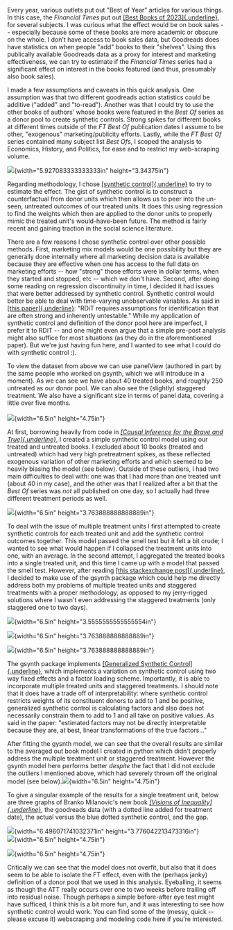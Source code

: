 Every year, various outlets put out \"Best of Year\" articles for
various things. In this case, the *Financial Times* put out [[Best Books
of 2023]{.underline}](https://www.ft.com/booksof2023), for several
subjects. I was curious what the effect would be on book sales --
especially because some of these books are more academic or obscure on
the whole. I don\'t have access to book sales data, but Goodreads does
have statistics on when people \"add\" books to their \"shelves\". Using
this publically available Goodreads data as a proxy for interest and
marketing effectiveness, we can try to estimate if the *Financial Times*
series had a significant effect on interest in the books featured (and
thus, presumably also book sales).

I made a few assumptions and caveats in this quick analysis. One
assumption was that two different goodreads action statistics could be
additive (\"added\" and \"to-read\"). Another was that I could try to
use the other books of authors\' whose books were featured in the *Best
Of* series as a donor pool to create synthetic controls. Strong spikes
for different books at different times outside of the *FT Best Of*
publication dates I assume to be other, \"exogenous\"
marketing/publicity efforts. Lastly, while the *FT Best Of* series
contained many subject list *Best Of*s, I scoped the analysis to
Economics, History, and Politics, for ease and to restrict my
web-scraping volume.

![](./myMediaFolder/media/image1.png){width="5.927083333333333in"
height="3.34375in"}

Regarding methodology, I chose [[synthetic
control]{.underline}](https://en.wikipedia.org/wiki/Synthetic_control_method)
to try to estimate the effect. The gist of synthetic control is to
construct a counterfactual from donor units which then allows us to peer
into the un-seen, untreated outcomes of our treated units. It does this
using regression to find the weights which then are applied to the donor
units to properly mimic the treated unit\'s would-have-been future. The
method is fairly recent and gaining traction in the social science
literature.

There are a few reasons I chose synthetic control over other possible
methods. First, marketing mix models would be one possibility but they
are generally done internally where all marketing decision data is
available because they are effective when one has access to the full
data on marketing efforts -- how \"strong\" those efforts were in dollar
terms, when they started and stopped, etc -- which we don\'t have.
Second, after doing some reading on regression discontinuity in time, I
decided it had issues that were better addressed by synthetic control.
Synthetic control would better be able to deal with time-varying
unobservable variables. As said in [[this
paper]{.underline}](https://www.nber.org/system/files/working_papers/w23602/w23602.pdf):
\"RDiT requires assumptions for identification that are often strong and
inherently untestable.\" While my application of synthetic control and
definition of the donor pool here are imperfect, I prefer it to RDiT --
and one might even argue that a simple pre-post analysis might also
suffice for most situations (as they do in the aforementioned paper).
But we\'re just having fun here, and I wanted to see what I could do
with synthetic control :).

To view the dataset from above we can use panelView (authored in part by
the same people who worked on gsynth, which we will introduce in a
moment). As we can see we have about 40 treated books, and roughly 250
untreated as our donor pool. We can also see the (slightly) staggered
treatment. We also have a significant size in terms of panel data,
covering a little over five months.\
\
![](./myMediaFolder/media/image3.png){width="6.5in" height="4.75in"}

At first, borrowing heavily from code in [*[Causal Inference for the
Brave and
True]{.underline}*](https://matheusfacure.github.io/python-causality-handbook/15-Synthetic-Control.html),
I created a simple synthetic control model using our treated and
untreated books. I excluded about 10 books (treated and untreated) which
had very high pretreatment spikes, as these reflected exogenous
variation of other marketing efforts and which seemed to be heavily
biasing the model (see below). Outside of these outliers, I had two main
difficulties to deal with: one was that I had more than one treated unit
(about 40 in my case), and the other was that I realized after a bit
that the *Best Of* series was *not* all published on one day, so I
actually had three different treatment periods as well.

![](./myMediaFolder/media/image8.png){width="6.5in"
height="3.763888888888889in"}

To deal with the issue of multiple treatment units I first attempted to
create synthetic controls for each treated unit and add the synthetic
control outcomes together. This model passed the smell test but it felt
a bit crude; I wanted to see what would happen if I collapsed the
treatment units into one, with an average. In the second attempt, I
aggregated the treated books into a single treated unit, and this time I
came up with a model that passed the smell test. However, after reading
[[this stackexchange
post]{.underline}](https://stats.stackexchange.com/questions/616939/synthetic-control-method-based-on-several-treated-units),
I decided to make use of the gsynth package which could help me directly
address both my problems of multiple treated units and staggered
treatments with a proper methodology, as opposed to my jerry-rigged
solutions where I wasn\'t even addressing the staggered treatments (only
staggered one to two days).

![](./myMediaFolder/media/image9.png){width="6.5in"
height="3.5555555555555554in"}

![](./myMediaFolder/media/image5.png){width="6.5in"
height="3.763888888888889in"}

![](./myMediaFolder/media/image10.png){width="6.5in"
height="3.763888888888889in"}

The gsynth package implements [[Generalized Synthetic
Control]{.underline}](https://www.cambridge.org/core/journals/political-analysis/article/generalized-synthetic-control-method-causal-inference-with-interactive-fixed-effects-models/B63A8BD7C239DD4141C67DA10CD0E4F3),
which implements a variation on synthetic control using two way fixed
effects and a factor loading scheme. Importantly, it is able to
incorporate multiple treated units and staggered treatments. I should
note that it does have a trade off of interpretability: where synthetic
control restricts weights of its constituent donors to add to 1 and be
positive, generalized synthetic control is calculating factors and also
does not necessarily constrain them to add to 1 and all take on positive
values. As said in the paper: \"estimated factors may not be directly
interpretable because they are, at best, linear transformations of the
true factors\...\"

After fitting the gysnth model, we can see that the overall results are
similar to the averaged out book model I created in python which didn\'t
properly address the multiple treatment unit or staggered treatment.
However the gsynth model here performs better *despite* the fact that I
did not exclude the outliers I mentioned above, which had severely
thrown off the original model (see
below).![](./myMediaFolder/media/image2.png){width="6.5in"
height="4.75in"}

To give a singular example of the results for a single treatment unit,
below are three graphs of Branko Milanovic\'s new book [*[Visions of
Inequality]{.underline}*](https://www.goodreads.com/book/stats?id=123831773),
the goodreads data (with a dotted line added for treatment date), the
actual versus the blue dotted synthetic control, and the gap.

![](./myMediaFolder/media/image7.png){width="6.496071741032371in"
height="3.776042213473316in"}\
![](./myMediaFolder/media/image6.png){width="6.5in" height="4.75in"}

![](./myMediaFolder/media/image4.png){width="6.5in" height="4.75in"}

Critically we can see that the model does not overfit, but also that it
does seem to be able to isolate the FT effect, even with the (perhaps
janky) definition of a donor pool that we used in this analysis.
Eyeballing, it seems as though the ATT really occurs over one to two
weeks before trailing off into residual noise. Though perhaps a simple
before-after eye test might have sufficed, I think this is a bit more
fun, and it was interesting to see how synthetic control would work. You
can find some of the (messy, quick -- please excuse it) webscraping and
modeling code here if you\'re interested.
